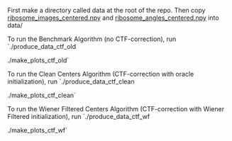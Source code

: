 First make a directory called data at the root of the repo. Then copy [ribosome\_images\_centered.npy](https://drive.google.com/file/d/1VBrdkhklVljOo7bGlonC6vC060ebBm0i/view?usp=sharing) and [ribosome\_angles\_centered.npy](https://drive.google.com/file/d/1ZBdXgjmj8VmDA3pxuc0YFjIA4tdf5R-u/view?usp=sharing) into data/ 

To run the Benchmark Algorithm (no CTF-correction), run
`./produce_data_ctf_old

./make_plots_ctf_old`

To run the Clean Centers Algorithm (CTF-correction with oracle initialization), run
`./produce_data_ctf_clean

./make_plots_ctf_clean`

To run the Wiener Filtered Centers Algorithm (CTF-correction with Wiener Filtered initialization), run
`./produce_data_ctf_wf

./make_plots_ctf_wf`